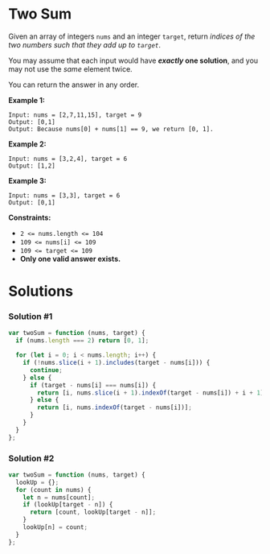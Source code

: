 # Two Sum

Given an array of integers `nums` and an integer `target`, return *indices of the two numbers such that they add up to `target`*.

You may assume that each input would have ***exactly* one solution**, and you may not use the *same* element twice.

You can return the answer in any order.

**Example 1:**

```
Input: nums = [2,7,11,15], target = 9
Output: [0,1]
Output: Because nums[0] + nums[1] == 9, we return [0, 1].

```

**Example 2:**

```
Input: nums = [3,2,4], target = 6
Output: [1,2]

```

**Example 3:**

```
Input: nums = [3,3], target = 6
Output: [0,1]

```

**Constraints:**

- `2 <= nums.length <= 104`
- `109 <= nums[i] <= 109`
- `109 <= target <= 109`
- **Only one valid answer exists.**

# Solutions

### Solution #1

```jsx
var twoSum = function (nums, target) {
  if (nums.length === 2) return [0, 1];

  for (let i = 0; i < nums.length; i++) {
    if (!nums.slice(i + 1).includes(target - nums[i])) {
      continue;
    } else {
      if (target - nums[i] === nums[i]) {
        return [i, nums.slice(i + 1).indexOf(target - nums[i]) + i + 1];
      } else {
        return [i, nums.indexOf(target - nums[i])];
      }
    }
  }
};
```

### Solution #2

```jsx
var twoSum = function (nums, target) {
  lookUp = {};
  for (count in nums) {
    let n = nums[count];
    if (lookUp[target - n]) {
      return [count, lookUp[target - n]];
    }
    lookUp[n] = count;
  }
};
```
